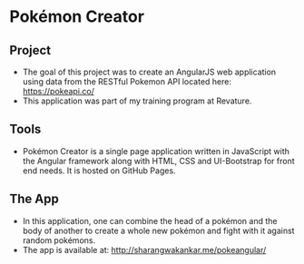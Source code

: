 # Pokémon Creator

## Project
* The goal of this project was to create an AngularJS web application using data from the RESTful Pokemon API located here: https://pokeapi.co/
* This application was part of my training program at Revature.

## Tools
* Pokémon Creator is a single page application written in JavaScript with the Angular framework along with HTML, CSS and UI-Bootstrap for front end needs. It is hosted on GitHub Pages. 

## The App
* In this application, one can combine the head of a pokémon and the body of another to create a whole new pokémon and fight with it against random pokémons.
* The app is available at: http://sharangwakankar.me/pokeangular/



